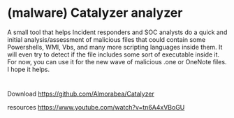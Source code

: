 # (malware) Catalyzer analyzer 
A small tool that helps Incident responders and SOC analysts do a quick and initial analysis/assessment of malicious files that could contain some Powershells, WMI, Vbs, and many more scripting languages inside them. It will even try to detect if the file includes some sort of executable inside it. For now, you can use it for the new wave of malicious .one or OneNote files. I hope it helps.
#
Download
https://github.com/Almorabea/Catalyzer

resources
https://www.youtube.com/watch?v=tn6A4xVBoGU